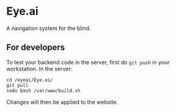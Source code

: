 # Eye.ai
A navigation system for the blind.

## For developers
To test your backend code in the server, first do `git push` in your workstation.
In the server:
```
cd /eyeai/Eye.ai/
git pull
sodu bash /var/www/build.sh
```
Changes will then be applied to the website.